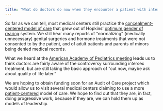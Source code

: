 ```yaml
---
title: "What do doctors do now when they encounter a patient with intersex?"
---
```


<p>So far as we can tell, most medical centers still practice the <a href="/compare">concealment-centered model of care</a> that grew out of Hopkins&#8217; <a href="/faq/concealment">optimum gender of rearing</a> system. We still hear many reports of &#8220;normalizing&#8221; (medically unnecessary) genital surgeries and hormone treatments that were not consented to by the patient, and of adult patients and parents of minors being denied medical records.  </p>

<p>What we heard at the <a href="/articles/aap%5C_urology%5C_2004">American Academy of Pediatrics meeting</a> leads us to think doctors are fairly aware of the controversy surrounding intersex treatment, but are still taking the basic approach of &#8220;cut now, maybe ask about quality of life later.&#8221;  </p>

<p>We are hoping to obtain funding soon for an Audit of Care project which would allow us to visit several medical centers claiming to use a more <a href="/faq/patient-centered">patient-centered</a> model of care. We hope to find out that they are, in fact, doing progressive work, because if they are, we can hold them up as models of leadership.</p>